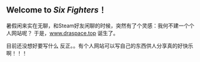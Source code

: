 ## Welcome to *Six Fighters*！

暑假闲来实在无聊，和Steam好友闲聊的时候，突然有了个灵感：我何不建一个个人网站呢？
于是，www.draspace.top 诞生了。

目前还没想好要写什么 反正。。有个人网站可以写自己的东西供人分享真的好快乐啊！！！
